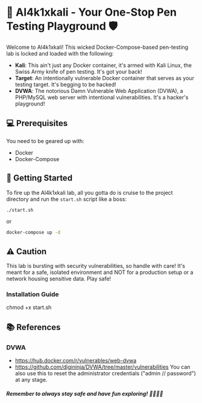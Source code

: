 # 🚀 Al4k1xkali - Your One-Stop Pen Testing Playground 🛡️

Welcome to Al4k1xkali! This wicked Docker-Compose-based pen-testing lab is locked and loaded with the following:

- **Kali**: This ain't just any Docker container, it's armed with Kali Linux, the Swiss Army knife of pen testing. It's got your back!
- **Target**: An intentionally vulnerable Docker container that serves as your testing target. It's begging to be hacked!
- **DVWA**: The notorious Damn Vulnerable Web Application (DVWA), a PHP/MySQL web server with intentional vulnerabilities. It's a hacker's playground! 

## 💻 Prerequisites

You need to be geared up with:

- Docker
- Docker-Compose

## 🚀 Getting Started

To fire up the Al4k1xkali lab, all you gotta do is cruise to the project directory and run the `start.sh` script like a boss:

```bash
./start.sh
```

or 

```bash
docker-compose up -d
```

## ⚠️ Caution

This lab is bursting with security vulnerabilities, so handle with care! It's meant for a safe, isolated environment and NOT for a production setup or a network housing sensitive data. Play safe!

### Installation Guide 

chmod +x start.sh


## 📚 References 


### DVWA
- https://hub.docker.com/r/vulnerables/web-dvwa
- https://github.com/digininja/DVWA/tree/master/vulnerabilities
You can also use this to reset the administrator credentials ("admin // password") at any stage.



##### Remember to always stay safe and have fun exploring! 👨‍💻👩‍💻
